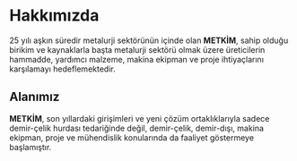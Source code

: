 # Hakkımızda

<Carousel/>

25 yılı aşkın süredir metalurji sektörünün içinde olan **METKİM**, sahip olduğu birikim ve kaynaklarla başta metalurji sektörü olmak üzere üreticilerin hammadde, yardımcı malzeme, makina ekipman ve proje ihtiyaçlarını karşılamayı hedeflemektedir.

## Alanımız

**METKİM**, son yıllardaki girişimleri ve yeni çözüm ortaklıklarıyla sadece demir-çelik hurdası tedariğinde değil, demir-çelik, demir-dışı, makina ekipman, proje ve mühendislik konularında da faaliyet göstermeye başlamıştır.
